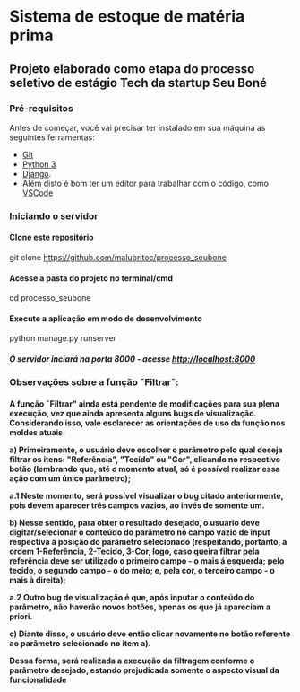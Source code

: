 # Sistema de estoque de matéria prima

## Projeto elaborado como etapa do processo seletivo de estágio Tech da startup Seu Boné

### Pré-requisitos

Antes de começar, você vai precisar ter instalado em sua máquina as seguintes ferramentas:
* [Git](https://git-scm.com)
* [Python 3](https://www.python.org/)
* [Django](https://www.djangoproject.com/). 
* Além disto é bom ter um editor para trabalhar com o código, como [VSCode](https://code.visualstudio.com/)

### Iniciando o servidor
#### Clone este repositório

git clone <https://github.com/malubritoc/processo_seubone>


#### Acesse a pasta do projeto no terminal/cmd

cd processo_seubone

#### Execute a aplicação em modo de desenvolvimento

python manage.py runserver

##### O servidor inciará na porta 8000 - acesse <http://localhost:8000>

### Observações sobre a função ˜Filtrar˜: 
<h4>A função ˜Filtrar" ainda está pendente de modificações para sua plena execução, vez que ainda apresenta alguns bugs de visualização. Considerando isso, vale esclarecer as orientações de uso da função nos moldes atuais:

a) Primeiramente, o usuário deve escolher o parâmetro pelo qual deseja filtrar os itens: "Referência", "Tecido" ou "Cor", clicando no respectivo botão (lembrando que, até o momento atual, só é possível realizar essa ação com um único parâmetro);

a.1 Neste momento, será possível visualizar o bug citado anteriormente, pois devem aparecer três campos vazios, ao invés de somente um.

b) Nesse sentido, para obter o resultado desejado, o usuário deve digitar/selecionar o conteúdo do parâmetro no campo vazio de input respectiva à posição do parâmetro selecionado (respeitando, portanto, a ordem 1-Referência, 2-Tecido, 3-Cor, logo, caso queira filtrar pela referência deve ser utilizado o primeiro campo - o mais á esquerda; pelo tecido, o segundo campo - o do meio; e, pela cor, o terceiro campo - o mais à direita);

a.2 Outro bug de visualização é que, após inputar o conteúdo do parâmetro, não haverão novos botões, apenas os que já apareciam a priori.

c) Diante disso, o usuário deve então clicar novamente no botão referente ao parâmetro selecionado no item a).

Dessa forma, será realizada a execução da filtragem conforme o parâmetro desejado, estando prejudicada somente o aspecto visual da funcionalidade

        
